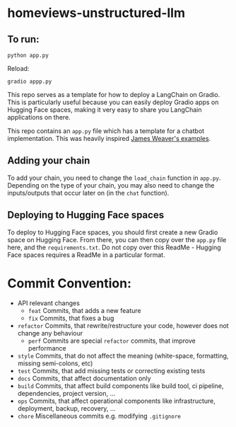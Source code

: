 # homeviews-unstructured-llm

## To run:
```
python app.py
```

Reload: 
```
gradio appp.py 
```

This repo serves as a template for how to deploy a LangChain on Gradio.
This is particularly useful because you can easily deploy Gradio apps on Hugging Face spaces, 
making it very easy to share you LangChain applications on there.

This repo contains an `app.py` file which has a template for a chatbot implementation.
This was heavily inspired [James Weaver's examples](https://huggingface.co/JavaFXpert).

## Adding your chain
To add your chain, you need to change the `load_chain` function in `app.py`.
Depending on the type of your chain, you may also need to change the inputs/outputs that occur later on (in the `chat` function).

## Deploying to Hugging Face spaces
To deploy to Hugging Face spaces, you should first create a new Gradio space on Hugging Face.
From there, you can then copy over the `app.py` file here, and the `requirements.txt`.
Do not copy over this ReadMe - Hugging Face spaces requires a ReadMe in a particular format.



# Commit Convention: 
* API relevant changes
    * `feat` Commits, that adds a new feature
    * `fix` Commits, that fixes a bug
* `refactor` Commits, that rewrite/restructure your code, however does not change any behaviour
    * `perf` Commits are special `refactor` commits, that improve performance
* `style` Commits, that do not affect the meaning (white-space, formatting, missing semi-colons, etc)
* `test` Commits, that add missing tests or correcting existing tests
* `docs` Commits, that affect documentation only
* `build` Commits, that affect build components like build tool, ci pipeline, dependencies, project version, ...
* `ops` Commits, that affect operational components like infrastructure, deployment, backup, recovery, ...
* `chore` Miscellaneous commits e.g. modifying `.gitignore`
